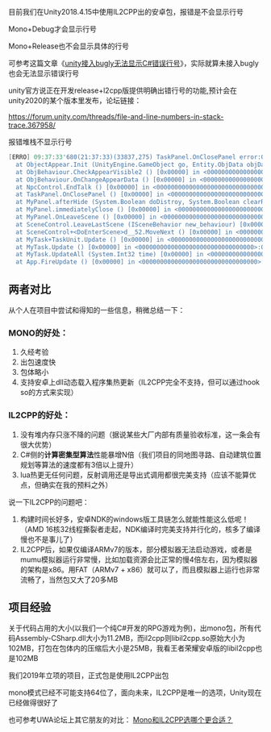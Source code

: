 目前我们在Unity2018.4.15中使用IL2CPP出的安卓包，报错是不会显示行号

Mono+Debug才会显示行号

Mono+Release也不会显示具体的行号

可参考这篇文章《[unity接入bugly无法显示C#错误行号](https://blog.csdn.net/wanzi215/article/details/104225703)》，实际就算未接入bugly也会无法显示错误行号

unity官方说正在开发release+l2cpp版提供明确出错行号的功能,预计会在unity2020的某个版本里发布，论坛链接：

https://forum.unity.com/threads/file-and-line-numbers-in-stack-trace.367958/

报错堆栈不显示行号

```powershell
[ERRO] 09:37:33'680(21:37:33)(33837,275) TaskPanel.OnClosePanel error:Object reference not set to an instance of an object.,  at ObjectAppear.InitAppear (UnityEngine.GameObject go) [0x00000] in <00000000000000000000000000000000>:0 
  at ObjectAppear.Init (UnityEngine.GameObject go, Entity.ObjData objData, ObjBehaviour master, System.Boolean visible, System.Boolean isInUI, System.Boolean foceHeightQuality, System.Boolean sampleShow) [0x00000] in <00000000000000000000000000000000>:0 
  at ObjBehaviour.CheckAppearVisible2 () [0x00000] in <00000000000000000000000000000000>:0 
  at ObjBehaviour.OnChangeAppearData () [0x00000] in <00000000000000000000000000000000>:0 
  at NpcControl.EndTalk () [0x00000] in <00000000000000000000000000000000>:0 
  at TaskPanel.OnClosePanel () [0x00000] in <00000000000000000000000000000000>:0 
  at MyPanel.afterHide (System.Boolean doDistroy, System.Boolean clearResource) [0x00000] in <00000000000000000000000000000000>:0 
  at MyPanel.immediatelyClose () [0x00000] in <00000000000000000000000000000000>:0 
  at MyPanel.OnLeaveScene () [0x00000] in <00000000000000000000000000000000>:0 
  at SceneControl.LeaveLastScene (ISceneBehavior new_behaviour) [0x00000] in <00000000000000000000000000000000>:0 
  at SceneControl+<DoEnterScene>d__52.MoveNext () [0x00000] in <00000000000000000000000000000000>:0 
  at MyTask+TaskUnit.Update () [0x00000] in <00000000000000000000000000000000>:0 
  at MyTask.Update () [0x00000] in <00000000000000000000000000000000>:0 
  at MyTask.UpdateAll (System.Int32 time) [0x00000] in <00000000000000000000000000000000>:0 
  at App.FireUpdate () [0x00000] in <00000000000000000000000000000000>:0, stackTrance:, tmplog:

```

## 两者对比

从个人在项目中尝试和得知的一些信息，稍微总结一下：

### MONO的好处：

1. 久经考验
2. 出包速度快
3. 包体略小
4. 支持安卓上dll动态载入程序集热更新（IL2CPP完全不支持，但可以通过hook so的方式来实现）

### IL2CPP的好处：

1. 没有堆内存只涨不降的问题（据说某些大厂内部有质量验收标准，这一条会有很大优势）
2. C#侧的**计算密集型算法**性能暴增N倍（我们项目的同地图寻路、自动建筑位置规划等算法的速度都有3倍以上提升）
3. lua热更无任何问题，反射调用还是导出式调用都很完美支持（应该不能算优点，但确实在我的预料之外）

说一下IL2CPP的问题吧：

1. 构建时间长好多，安卓NDK的windows版工具链怎么就能性能这么低呢！（AMD 16核32线程撕裂者走起，NDK编译时完美支持并行化的，核多了编译慢也不是事儿了）
2. IL2CPP后，如果仅编译ARMv7的版本，部分模拟器无法启动游戏，或者是mumu模拟器运行非常慢，比如加载资源会比正常的慢4倍左右，因为模拟器的架构是x86。用FAT（ARMv7 + x86）就可以了，而且模拟器上运行也非常流畅了，当然包又大了20多MB

## 项目经验

关于代码占用的大小(以我们一个纯C#开发的RPG游戏为例)，出mono包，所有代码Assembly-CSharp.dll大小为11.2MB，而il2cpp则libil2cpp.so原始大小为102MB，打包在包体内的压缩后大小是25MB，我看王者荣耀安卓版的libil2cpp也是102MB

我们2019年立项的项目，正式包是使用IL2CPP出包

mono模式已经不可能支持64位了，面向未来，IL2CPP是唯一的选项，Unity现在已经做得很好了

也可参考UWA论坛上其它朋友的对比： [Mono和IL2CPP选哪个更合适？](https://answer.uwa4d.com/question/5abdea21425802635474fbb4)